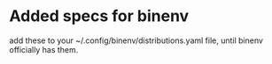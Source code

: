 # Added specs for binenv

add these to your ~/.config/binenv/distributions.yaml file, until binenv officially has them.
